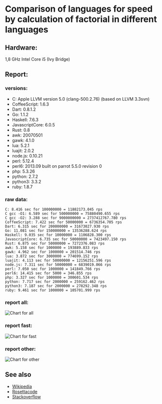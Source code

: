 Comparison of languages for speed by calculation of factorial in different languages
====================================================================================

Hardware:
---------
1,8 GHz Intel Core i5 (Ivy Bridge)


Report:
-------
### versions:

  * C: Apple LLVM version 5.0 (clang-500.2.76) (based on LLVM 3.3svn)
  * CoffeeScript: 1.6.3
  * Dart: 0.8.1.2
  * Go: 1.1.2
  * Haskell: 7.6.3
  * JavascriptCore: 6.0.5
  * Rust: 0.8
  * awk: 20070501
  * gawk: 4.1.0
  * lua: 5.2.1
  * luajit: 2.0.2
  * node.js: 0.10.21
  * perl: 5.12.4
  * perl6: 2013.09 built on parrot 5.5.0 revision 0
  * php: 5.3.26
  * python: 2.7.2
  * python3: 3.3.2
  * ruby: 1.8.7


### raw data:

    C: 8.416 sec for 100000000 = 11882173.045 rps
    C gcc -O1: 6.589 sec for 500000000 = 75880490.655 rps
    C gcc -O2: 3.288 sec for 9000000000 = 2737412767.780 rps
    CoffeeScript: 7.422 sec for 50000000 = 6736354.705 rps
    Dart: 6.315 sec for 200000000 = 31673027.930 rps
    Go: 11.081 sec for 150000000 = 13536288.624 rps
    Haskell: 9.035 sec for 10000000 = 1106828.300 rps
    JavascriptCore: 6.735 sec for 50000000 = 7423497.150 rps
    Rust: 6.875 sec for 50000000 = 7272376.083 rps
    awk: 5.158 sec for 1000000 = 193889.833 rps
    gawk: 4.962 sec for 1000000 = 201514.746 rps
    lua: 3.872 sec for 3000000 = 774699.152 rps
    luajit: 4.113 sec for 50000000 = 12156251.596 rps
    node.js: 7.311 sec for 50000000 = 6839019.066 rps
    perl: 7.050 sec for 1000000 = 141849.766 rps
    perl6: 14.415 sec for 5000 = 346.855 rps
    php: 3.327 sec for 1000000 = 300601.534 rps
    python: 7.717 sec for 2000000 = 259162.462 rps
    python3: 7.187 sec for 2000000 = 278292.348 rps
    ruby: 9.461 sec for 1000000 = 105701.999 rps


### report all:

![Chart for all](https://chart.googleapis.com/chart?cht=bhs&chs=700x385&chd=t%3A75880490%2C31673027%2C13536288%2C12156251%2C11882173%2C7423497%2C7272376%2C6839019%2C6736354%2C1106828%2C774699%2C300601%2C278292%2C259162%2C201514%2C193889%2C141849%2C105701&chco=4d89f9&chbh=15&chds=0,75880490.6553935&chxt=x,y,r&chxl=1%3A%7Cruby%7Cperl%7Cawk%7Cgawk%7Cpython%7Cpython3%7Cphp%7Clua%7CHaskell%7CCoffeeScript%7Cnode.js%7CRust%7CJavascriptCore%7CC%7Cluajit%7CGo%7CDart%7CC%20gcc%20-O1%7C2%3A%7C105701%20rps%7C141849%20rps%7C193889%20rps%7C201514%20rps%7C259162%20rps%7C278292%20rps%7C300601%20rps%7C774699%20rps%7C1106828%20rps%7C6736354%20rps%7C6839019%20rps%7C7272376%20rps%7C7423497%20rps%7C11882173%20rps%7C12156251%20rps%7C13536288%20rps%7C31673027%20rps%7C75880490%20rps%7C0%3A%7C0%20%25%7C10%20%25%7C20%20%25%7C30%20%25%7C40%20%25%7C50%20%25%7C60%20%25%7C70%20%25%7C80%20%25%7C90%20%25%7C100%20%25)

### report fast:

![Chart for fast](https://chart.googleapis.com/chart?cht=bhs&chs=700x205&chd=t%3A75880490%2C31673027%2C13536288%2C12156251%2C11882173%2C7423497%2C7272376%2C6839019%2C6736354&chco=4d89f9&chbh=15&chds=0,75880490.6553935&chxt=x,y,r&chxl=1%3A%7CCoffeeScript%7Cnode.js%7CRust%7CJavascriptCore%7CC%7Cluajit%7CGo%7CDart%7CC%20gcc%20-O1%7C2%3A%7C6736354%20rps%7C6839019%20rps%7C7272376%20rps%7C7423497%20rps%7C11882173%20rps%7C12156251%20rps%7C13536288%20rps%7C31673027%20rps%7C75880490%20rps%7C0%3A%7C0%20%25%7C10%20%25%7C20%20%25%7C30%20%25%7C40%20%25%7C50%20%25%7C60%20%25%7C70%20%25%7C80%20%25%7C90%20%25%7C100%20%25)

### report other:

![Chart for other](https://chart.googleapis.com/chart?cht=bhs&chs=700x205&chd=t%3A1106828%2C774699%2C300601%2C278292%2C259162%2C201514%2C193889%2C141849%2C105701&chco=4d89f9&chbh=15&chds=0,1106828.30049282&chxt=x,y,r&chxl=1%3A%7Cruby%7Cperl%7Cawk%7Cgawk%7Cpython%7Cpython3%7Cphp%7Clua%7CHaskell%7C2%3A%7C105701%20rps%7C141849%20rps%7C193889%20rps%7C201514%20rps%7C259162%20rps%7C278292%20rps%7C300601%20rps%7C774699%20rps%7C1106828%20rps%7C0%3A%7C0%20%25%7C10%20%25%7C20%20%25%7C30%20%25%7C40%20%25%7C50%20%25%7C60%20%25%7C70%20%25%7C80%20%25%7C90%20%25%7C100%20%25)



See also
--------

  * [Wikipedia](http://en.wikipedia.org/wiki/Factorial)
  * [Rosettacode](http://rosettacode.org/wiki/Factorial)
  * [Stackoverflow](http://stackoverflow.com/questions/23930/factorial-algorithms-in-different-languages)
